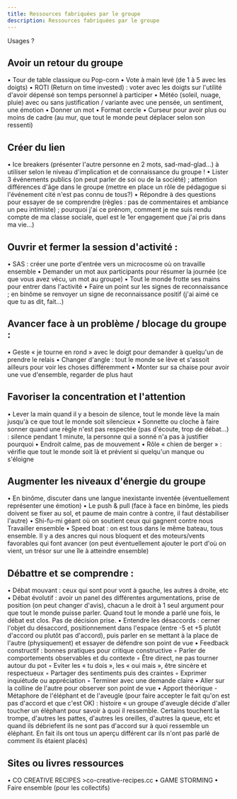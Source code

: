 ```yaml
---
title: Ressources fabriquées par le groupe
description: Ressources fabriquées par le groupe
---
```


Usages ?

## Avoir un retour du groupe

• Tour de table classique ou Pop-corn
• Vote à main levé (de 1 à 5 avec les doigts)
• ROTI (Return on time invested) : voter avec les doigts sur l'utilité d'avoir dépensé son temps
personnel à participer
• Météo (soleil, nuage, pluie) avec ou sans justification / variante avec une pensée, un
sentiment, une émotion
• Donner un mot
• Format cercle
• Curseur pour avoir plus ou moins de cadre (au mur, que tout le monde peut déplacer selon
son ressenti)

## Créer du lien

• Ice breakers (présenter l'autre personne en 2 mots, sad-mad-glad...) à utiliser selon le niveau d'implication et de connaissance du groupe !
• Lister 3 événements publics (on peut parler de soi ou de la société) ; attention différences d'âge dans le groupe (mettre en place un rôle de pédagogue si l'événement cité n'est pas connu de tous?)
• Répondre à des questions pour essayer de se comprendre (règles : pas de commentaires et ambiance un peu intimiste) ; pourquoi j'ai ce prénom, comment je me suis rendu compte de ma classe sociale, quel est le 1er engagement que j'ai pris dans ma vie...)

## Ouvrir et fermer la session d'activité :

• SAS : créer une porte d'entrée vers un microcosme où on travaille ensemble
• Demander un mot aux participants pour résumer la journée (ce que vous avez vécu, un mot
au groupe)
• Tout le monde frotte ses mains pour entrer dans l'activité
• Faire un point sur les signes de reconnaissance ; en binôme se renvoyer un signe de
reconnaissance positif (j'ai aimé ce que tu as dit, fait...)

## Avancer face à un problème / blocage du groupe :

• Geste « je tourne en rond » avec le doigt pour demander à quelqu'un de prendre le relais
• Changer d'angle : tout le monde se lève et s'assoit ailleurs pour voir les choses différemment
• Monter sur sa chaise pour avoir une vue d'ensemble, regarder de plus haut

## Favoriser la concentration et l'attention

• Lever la main quand il y a besoin de silence, tout le monde lève la main jusqu'à ce que tout le monde soit silencieux
• Sonnette ou cloche à faire sonner quand une règle n'est pas respectée (pas d'écoute, trop de débat...) : silence pendant 1 minute, la personne qui a sonné n'a pas à justifier pourquoi
• Endroit calme, pas de mouvement
• Rôle « chien de berger » : vérifie que tout le monde soit là et prévient si quelqu'un manque
ou s'éloigne

## Augmenter les niveaux d'énergie du groupe

• En binôme, discuter dans une langue inexistante inventée (éventuellement représenter une émotion)
• Le push & pull (face à face en binôme, les pieds doivent se fixer au sol, et paume de main contre à contre, il faut déstabiliser l'autre)
• Shi-fu-mi géant où on soutient ceux qui gagnent contre nous Travailler ensemble
• Speed boat : on est tous dans le même bateau, tous ensemble. Il y a des ancres qui nous bloquent et des moteurs/vents favorables qui font avancer (on peut éventuellement ajouter le port d'où on vient, un trésor sur une île à atteindre ensemble)

## Débattre et se comprendre :

• Débat mouvant : ceux qui sont pour vont à gauche, les autres à droite, etc
• Débat évolutif : avoir un panel des différentes argumentations, prise de position (on peut changer d'avis), chacun a le droit à 1 seul argument pour que tout le monde puisse parler.
Quand tout le monde a parlé une fois, le débat est clos. Pas de décision prise.
• Entendre les désaccords : cerner l'objet du désaccord, positionnement dans l'espace (entre -5
et +5 plutôt d'accord ou plutôt pas d'accord), puis parler en se mettant à la place de l'autre
(physiquement) et essayer de défendre son point de vue
• Feedback constructif : bonnes pratiques pour critique constructive
◦ Parler de comportements observables et du contexte
◦ Être direct, ne pas tourner autour du pot
◦ Eviter les « tu dois », les « oui mais », être sincère et respectueux
◦ Partager des sentiments puis des craintes
◦ Exprimer inquiétude ou appréciation
◦ Terminer avec une demande claire
• Aller sur la colline de l'autre pour observer son point de vue
• Apport théorique - Métaphore de l'éléphant et de l'aveugle (pour faire accepter le fait qu'on
est pas d'accord et que c'est OK) : histoire « un groupe d'aveugle décide d'aller toucher un éléphant pour savoir à quoi il ressemble. Certains touchent la trompe, d'autres les pattes, d'autres les oreilles, d'autres la queue, etc et quand ils débriefent ils ne sont pas d'accord sur à quoi ressemble un éléphant. En fait ils ont tous un aperçu différent car ils n'ont pas parlé de comment ils étaient placés)

## Sites ou livres ressources

• CO CREATIVE RECIPES >co-creative-recipes.cc
• GAME STORMING
• Faire ensemble (pour les collectifs)
